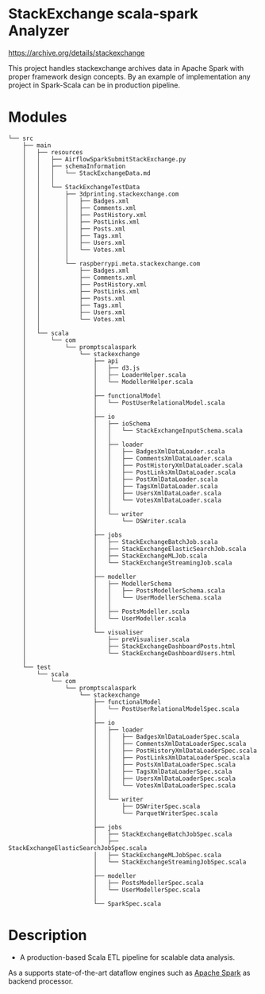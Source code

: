 # StackExchange scala-spark Analyzer

https://archive.org/details/stackexchange

This project handles stackexchange archives data in Apache Spark with proper framework design
concepts. By an example of implementation any project in Spark-Scala can be in production pipeline.


# Modules

	└── src
	    ├── main
	    │   ├── resources
	    │   │   ├── AirflowSparkSubmitStackExchange.py
	    │   │   ├── schemaInformation
	    │   │   │   └── StackExchangeData.md
	    │   │   │
	    │   │   └── StackExchangeTestData
	    │   │       ├── 3dprinting.stackexchange.com
	    │   │       │   ├── Badges.xml
	    │   │       │   ├── Comments.xml
	    │   │       │   ├── PostHistory.xml
	    │   │       │   ├── PostLinks.xml
	    │   │       │   ├── Posts.xml
	    │   │       │   ├── Tags.xml
	    │   │       │   ├── Users.xml
	    │   │       │   └── Votes.xml
	    │   │       │
	    │   │       └── raspberrypi.meta.stackexchange.com
	    │   │           ├── Badges.xml
	    │   │           ├── Comments.xml
	    │   │           ├── PostHistory.xml
	    │   │           ├── PostLinks.xml
	    │   │           ├── Posts.xml
	    │   │           ├── Tags.xml
	    │   │           ├── Users.xml
	    │   │           └── Votes.xml
	    │   │
	    │   └── scala
	    │       └── com
	    │           └── promptscalaspark
	    │               └── stackexchange
	    │                   ├── api
	    │                   │   ├── d3.js
	    │                   │   ├── LoaderHelper.scala
	    │                   │   └── ModellerHelper.scala
	    │                   │
	    │                   ├── functionalModel
	    │                   │   └── PostUserRelationalModel.scala
	    │                   │
	    │                   ├── io
	    │                   │   ├── ioSchema
	    │                   │   │   └── StackExchangeInputSchema.scala
	    │                   │   │
	    │                   │   ├── loader
	    │                   │   │   ├── BadgesXmlDataLoader.scala
	    │                   │   │   ├── CommentsXmlDataLoader.scala
	    │                   │   │   ├── PostHistoryXmlDataLoader.scala
	    │                   │   │   ├── PostLinksXmlDataLoader.scala
	    │                   │   │   ├── PostXmlDataLoader.scala
	    │                   │   │   ├── TagsXmlDataLoader.scala
	    │                   │   │   ├── UsersXmlDataLoader.scala
	    │                   │   │   └── VotesXmlDataLoader.scala
	    │                   │   │
	    │                   │   └── writer
	    │                   │       └── DSWriter.scala
	    │                   │
	    │                   ├── jobs
	    │                   │   ├── StackExchangeBatchJob.scala
	    │                   │   ├── StackExchangeElasticSearchJob.scala
	    │                   │   ├── StackExchangeMLJob.scala
	    │                   │   └── StackExchangeStreamingJob.scala
	    │                   │
	    │                   ├── modeller
	    │                   │   ├── ModellerSchema
	    │                   │   │   ├── PostsModellerSchema.scala
	    │                   │   │   └── UserModellerSchema.scala
	    │                   │   │
	    │                   │   ├── PostsModeller.scala
	    │                   │   └── UserModeller.scala
	    │                   │
	    │                   └── visualiser
	    │                       ├── preVisualiser.scala
	    │                       ├── StackExchangeDashboardPosts.html
	    │                       └── StackExchangeDashboardUsers.html
	    │
	    └── test
	        └── scala
	            └── com
	                └── promptscalaspark
	                    └── stackexchange
	                        ├── functionalModel
	                        │   └── PostUserRelationalModelSpec.scala
	                        │
	                        ├── io
	                        │   ├── loader
	                        │   │   ├── BadgesXmlDataLoaderSpec.scala
	                        │   │   ├── CommentsXmlDataLoaderSpec.scala
	                        │   │   ├── PostHistoryXmlDataLoaderSpec.scala
	                        │   │   ├── PostLinksXmlDataLoaderSpec.scala
	                        │   │   ├── PostsXmlDataLoaderSpec.scala
	                        │   │   ├── TagsXmlDataLoaderSpec.scala
	                        │   │   ├── UsersXmlDataLoaderSpec.scala
	                        │   │   └── VotesXmlDataLoaderSpec.scala
	                        │   │
	                        │   └── writer
	                        │       ├── DSWriterSpec.scala
	                        │       └── ParquetWriterSpec.scala
	                        │
	                        ├── jobs
	                        │   ├── StackExchangeBatchJobSpec.scala
	                        │   ├── StackExchangeElasticSearchJobSpec.scala
	                        │   ├── StackExchangeMLJobSpec.scala
	                        │   └── StackExchangeStreamingJobSpec.scala
	                        │
	                        ├── modeller
	                        │   ├── PostsModellerSpec.scala
	                        │   └── UserModellerSpec.scala
	                        │
	                        └── SparkSpec.scala


# Description

* A production-based Scala ETL pipeline for scalable data analysis.

As a supports state-of-the-art dataflow engines such as 
[Apache Spark](https://spark.apache.org/) as backend processor.
